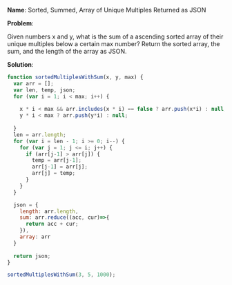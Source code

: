 **Name**: Sorted, Summed, Array of Unique Multiples Returned as JSON

**Problem**:

Given numbers x and y, what is the sum of a ascending sorted array of their unique multiples below a certain max number? Return the sorted array, the sum, and the length of the array as JSON.

**Solution**:

```javascript
function sortedMultiplesWithSum(x, y, max) {
  var arr = [];
  var len, temp, json;
  for (var i = 1; i < max; i++) {
      
    x * i < max && arr.includes(x * i) == false ? arr.push(x*i) : null;
    y * i < max ? arr.push(y*i) : null;
    
  }
  len = arr.length;
  for (var i = len - 1; i >= 0; i--) {
    for (var j = 1; j <= i; j++) {
      if (arr[j-1] > arr[j]) {
        temp = arr[j-1];
        arr[j-1] = arr[j];
        arr[j] = temp;
      }
    }
  }

  json = {
    length: arr.length,
    sum: arr.reduce((acc, cur)=>{
      return acc + cur;
    }),
    array: arr
  }
  
  return json;
}

sortedMultiplesWithSum(3, 5, 1000);

```